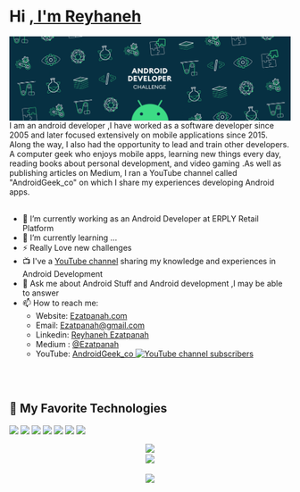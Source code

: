 # Hi ,<a href="https://github.com/ezatpanah"> I'm Reyhaneh </a>
<!-- # Hi <img src="https://media.giphy.com/media/hvRJCLFzcasrR4ia7z/giphy.gif" width="10px">,<a href="https://github.com/ezatpanah"> I'm Reyhaneh </a>
 -->
<img align="center" alt="wallpaper" src="https://github.com/ezatpanah/ezatpanah/raw/main/android.gif"/>

<br>
I am an android developer ,I have worked as a software developer since 2005 and later focused extensively on mobile applications since 2015. Along the way, I also had the opportunity to lead and train other developers. A computer geek who enjoys mobile apps, learning new things every day, reading books about personal development, and video gaming .As well as publishing articles on Medium, I ran a YouTube channel called "AndroidGeek_co" on which I share my experiences developing Android apps.
 
<br>
<br>

- 🔭 I’m currently working as an Android Developer at ERPLY Retail Platform
- 🌱 I’m currently learning ...
- ⚡ Really Love new challenges
- 📺 I've a [YouTube channel](https://youtube.com/channel/UCFuVENwuWsRdyo6BLEHynzw) sharing my knowledge and experiences in Android Development
- 💬 Ask me about Android Stuff and Android development ,I may be able to answer
- 📫 How to reach me:
  - Website: [Ezatpanah.com](https://ezatpanah.com)
  - Email: [Ezatpanah@gmail.com](mailto:Ezatpanah@gmail.com)
  - Linkedin: [Reyhaneh Ezatpanah](https://www.linkedin.com/in/reyhanehezatpanah/) 
  - Medium : [@Ezatpanah](https://medium.com/@ezatpanah)
  - YouTube: [AndroidGeek_co ![YouTube channel subscribers](https://img.shields.io/youtube/channel/subscribers/UCFuVENwuWsRdyo6BLEHynzw?style=social)](https://www.youtube.com/channel/UCFuVENwuWsRdyo6BLEHynzw)
  
 
<br>
<br>



## 🔧 My Favorite Technologies
![](https://img.shields.io/badge/OS-windows-informational?style=flat&logo=windows&logoColor=white&color=informational)
![](https://img.shields.io/badge/OS-Linux-informational?style=flat&logo=linux&logoColor=white&color=informational)
![](https://img.shields.io/badge/OS-Android-informational?style=flat&logo=android&logoColor=white&color=informational)
![](https://img.shields.io/badge/lang-kotlin-informational?style=flat&logo=kotlin&logoColor=white&color=informational)
![](https://img.shields.io/badge/lang-java-informational?style=flat&logo=java&logoColor=white&color=informational)
![](https://img.shields.io/badge/IDE-Android_Studio-informational?style=flat&logo=android&logoColor=white&color=informational)
![](https://img.shields.io/badge/IDE-IntelliJIDEA-informational?style=flat&logo=IntelliJ-IDEA&logoColor=white&color=informational)


<div align="center" >
      <img src="https://github-readme-stats.vercel.app/api?username=Ezatpanah&show_icons=true&bg_color=25,1A2980,26D0CE&title_color=fff&text_color=fff&count_private=true">
  <br>
      <img src="https://github-readme-stats.vercel.app/api/top-langs/?username=Ezatpanah&layout=compact&show_icons=true&bg_color=25,1A2980,26D0CE&title_color=fff&text_color=fff&count_private=true">


</div>

 <p align="center">  
     <img align="center" src="https://visitor-badge.laobi.icu/badge?page_id=Ezatpanah.visitor-badge"> 
  </p>

